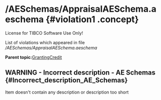 # /AESchemas/AppraisalAESchema.aeschema {#violation1 .concept}

License for TIBCO Software Use Only!

List of violations which appeared in file */AESchemas/AppraisalAESchema.aeschema*

**Parent topic:**[GrantingCredit](../../../qa/projects/GrantingCredit.md)

## WARNING - Incorrect description - AE Schemas {#Incorrect_description_AE_Schemas}

Item doesn't contain any description or description too short

